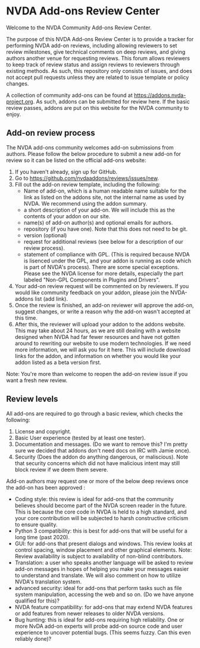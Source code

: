 # NVDA Add-ons Review Center #

Welcome to the NVDA Community Add-ons Review Center.

The purpose of this NVDA Add-ons Review Center is to provide a tracker for performing NVDA add-on reviews, including allowing reviewers to set review milestones, give technical comments on deep reviews, and giving authors another venue for requesting reviews. This forum allows reviewers to keep track of review status and assign reviews to reviewers through existing methods. As such, this repository only consists of issues, and does not accept pull requests unless they are related to issue template or policy changes.

A collection of community add-ons can be found at https://addons.nvda-project.org. As such, addons can be submitted for review here. If the basic review passes, addons are put on this website for the NVDA community to enjoy.

## Add-on review process

The NVDA add-ons community welcomes add-on submissions from authors. Please follow the below procedure to submit a new add-on for review so it can be listed on the official add-ons website:

1. If you haven't already, sign up for GitHub.
2. Go to https://github.com/nvdaaddons/reviews/issues/new.
3. Fill out the add-on review template, including the following:
    * Name of  add-on, which is a human readable name suitable for the link as listed on the addons site, not the internal name as used by NVDA. We recommend using the addon summary.
    * a short description of your add-on. We will include this as the contents of your addon on our site.
    * name(s) of add-on author(s) and optional emails for authors.
    * repository (if you have one). Note that this does not need to be git.
    * version (optional)
    * request for additional reviews (see below for a description of our review process).
    * statement of compliance with GPL. (This is required because NVDA is lisenced under the GPL, and your addon is running as code which is part of NVDA's process). There are some special exceptions. Please see the NVDA license for more details, especially the part labeled "Non-GPL Components in Plugins and Drivers".
4. Your add-on review request will be commented on by  reviewers. If you would like community feedback on your addon, please join the NVDA-addons list (add link).
5. Once the review is finished, an add-on reviewer will approve the add-on, suggest changes, or write a reason why the add-on wasn't accepted at this time.
6. After this, the reviewer will upload your addon to the addons website. This may take about 24 hours, as we are still dealing with a website designed when NVDA had far fewer resources and have not gotten around to rewriting our website to use modern technologies. If we need more information, we will ask you for it here. This will include download links for the addon, and information on whether you would like your addon listed as a beta version first.

Note: You're more than welcome to reopen the add-on review issue if you want a fresh new review.

## Review levels

All add-ons are required to go through a basic review, which checks the following:

1. License and copyright.
2. Basic User experience (tested by at least one tester).
3. Documentation and messages. (Do we want to remove this? I'm pretty sure we decided that addons don't need docs on IRC with Jamie once).
4. Security (Does the addon do anything dangerous, or maliscious). Note that security concerns which did not have malicious intent may still block review if we deem them severe.

Add-on authors may request one or more of the below deep reviews once the add-on has been approved :

* Coding style: this review is ideal for add-ons that the community believes should become part of the NVDA screen reader in the future. This is because the core code in NVDA is held to a high standard, and your core contribution will be subjected to harsh constructive criticism to ensure quality.
* Python 3 compatibility: this is best for add-ons that   will be useful  for a long time (past 2020).
* GUI: for add-ons that present dialogs and windows. This review looks at control spacing, window placement and other graphical elements. Note: Review availability is subject to availability of non-blind contributors.
* Translation: a user who speaks another language will be asked to review add-on messages in hopes of helping you make your messages easier to understand and translate. We will also comment on how to utilize NVDA's translation system.
* advanced security: ideal for add-ons that perform tasks such as file system manipulation, accessing the web and so on. (Do we have anyone qualified for this)?
* NVDA feature compatibility: for add-ons that may extend NVDA features or add features from newer releases to older NVDA versions.
* Bug hunting: this is ideal for add-ons requiring high reliability. One or more NvDA add-on experts will probe add-on source code and user experience to uncover potential bugs. (This seems fuzzy. Can this even reliably done)?
